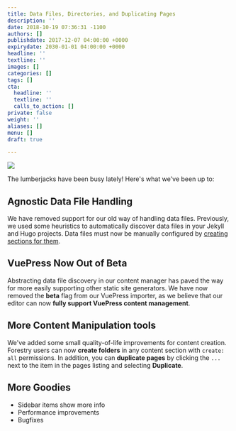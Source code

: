 ```yaml
---
title: Data Files, Directories, and Duplicating Pages
description: ''
date: 2018-10-19 07:36:31 -1100
authors: []
publishdate: 2017-12-07 04:00:00 +0000
expirydate: 2030-01-01 04:00:00 +0000
headline: ''
textline: ''
images: []
categories: []
tags: []
cta:
  headline: ''
  textline: ''
  calls_to_action: []
private: false
weight: ''
aliases: []
menu: []
draft: true

---
```

![](/uploads/2018/10/homer_lumberjack.gif)

The lumberjacks have been busy lately! Here's what we've been up to:

## Agnostic Data File Handling

We have removed support for our old way of handling data files. Previously, we used some heuristics to automatically discover data files in your Jekyll and Hugo projects. Data files must now be manually configured by [creating sections for them](https://forestry.io/docs/settings/content-sections/#configuring-data-file-sections).

## VuePress Now Out of Beta

Abstracting data file discovery in our content manager has paved the way for more easily supporting other static site generators. We have now removed the **beta** flag from our VuePress importer, as we believe that our editor can now **fully support VuePress content management**.

## More Content Manipulation tools

We've added some small quality-of-life improvements for content creation. Forestry users can now **create folders** in any content section with `create: all` permissions. In addition, you can **duplicate pages** by clicking the `...` next to the item in the pages listing and selecting **Duplicate**.

## More Goodies

* Sidebar items show more info
* Performance improvements
* Bugfixes